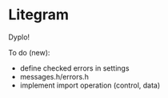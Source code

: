 # Litegram
Dyplo!

To do (new):
- define checked errors in settings
- messages.h/errors.h
- implement import operation (control, data)
